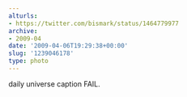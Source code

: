 ```yaml
---
alturls:
- https://twitter.com/bismark/status/1464779977
archive:
- 2009-04
date: '2009-04-06T19:29:38+00:00'
slug: '1239046178'
type: photo
---
```


daily universe caption FAIL.

